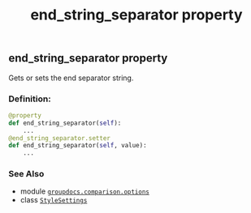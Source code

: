 ﻿---
title: end_string_separator property
second_title: GroupDocs.Comparison for Python via .NET API References
description: 
type: docs
url: /python-net/groupdocs.comparison.options/stylesettings/end_string_separator/
is_root: false
weight: 40
---

## end_string_separator property


Gets or sets the end separator string.
### Definition:
```python
@property
def end_string_separator(self):
    ...
@end_string_separator.setter
def end_string_separator(self, value):
    ...
```

### See Also
* module [`groupdocs.comparison.options`](../../)
* class [`StyleSettings`](/comparison/python-net/groupdocs.comparison.options/stylesettings)
